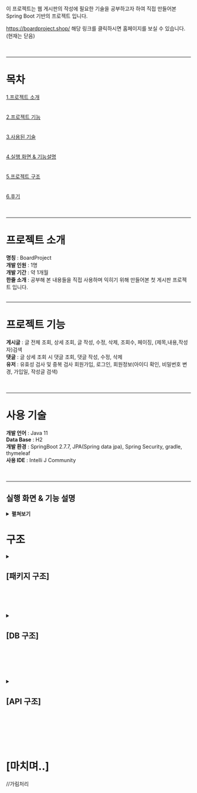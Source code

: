 이 프로젝트는 웹 게시판의 작성에 필요한 기술을 공부하고자 하여 직접 만들어본 Spring Boot 기반의 프로젝트 입니다. 

https://boardproject.shop/  해당 링크를 클릭하시면 홈페이지를 보실 수 있습니다. (현재는 닫음) <br/><br/><br/>
* * * 
# 목차
[1.프로젝트 소개](#프로젝트-소개)<br><br><br>
[2.프로젝트 기능](#프로젝트-기능)<br><br><br>
[3.사용된 기술](#사용-기술)<br><br><br>
[4.실행 화면 & 기능설명](#실행-화면--기능-설명)<br><br><br>
[5.프로젝트 구조](#구조)<br><br><br>
[6.후기](#마치며)<br><br><br>
* * *

# 프로젝트 소개

<b>명칭</b> : BoardProject<br>
<b>개발 인원</b> : 1명<br>
<b>개발 기간</b> : 약 1개월<br>
<b>한줄 소개</b> : 공부해 본 내용들을 직접 사용하며 익히기 위해 만들어본 첫 게시판 프로젝트 입니다.<br><br>
* * *
# 프로젝트 기능

<b>게시글</b> : 글 전체 조회, 상세 조회, 글 작성, 수정, 삭제, 조회수, 페이징, (제목,내용,작성자)검색<br>
<b>댓글</b> : 글 상세 조회 시 댓글 조회, 댓글 작성, 수정, 삭제<br>
<b>유저</b> : 유효성 검사 및 중복 검사 회원가입, 로그인, 회원정보(아이디 확인, 비밀번호 변경, 가입일, 작성글 검색)<br><br><br>
* * *
# 사용 기술


<b>개발 언어</b> : Java 11 <br>
<b>Data Base</b> : H2 <br>
<b>개발 환경</b> : SpringBoot 2.7.7, JPA(Spring data jpa), Spring Security, gradle, thymeleaf <br>
<b>사용 IDE</b> : Intelli J Community <br><br><br>
* * *

## 실행 화면 & 기능 설명

<details>
  
  <summary><b>펼쳐보기</b></summary>
  
  <details>
  <summary><h2><strong>[글 전체조회]</strong></h2></summary>

  - <h3><b>[로그인 상태]</b></h3>
![게시글전체조회](https://github.com/Kojun123/MyProject01/assets/124665643/a91adee5-22e2-417e-98db-ffc781ddf4d4.PNG) <br/><br/><br/>
게시글은 최신 작성글 기준으로 정렬됩니다. 제목 옆에는 게시글 내의 작성된 댓글의 개수를 표시하며 조회수는 쿠키를 대조하여 최초 조회시에만 카운트됩니다.
<br/><br/><br/>
  </details>
  
  <details>
  <summary><h2><strong>[글 상세조회]</strong></h2></summary>
    
   - <h3><b>[게스트(혹은 권한이 없는) 상태]</b></h3>
   <img src="https://github.com/Kojun123/MyProject01/assets/124665643/1cbc68ee-3ec0-4119-ac74-36795a6fba4a.PNG"> <br><br>
    
   - <h3><b>[로그인 상태]</b></h3>
   <img src="https://github.com/Kojun123/MyProject01/assets/124665643/ed9b09fb-adf1-4dfb-bbd1-a75a5dedf43a.PNG"> <br><br>
  게시글의 수정과 삭제, 댓글 작성, 수정, 삭제가 가능하며 <br>
  본인이 작성한 게시글과 댓글이 아니라면 수정/삭제가 나타나지 않으며 게스트 상태에서는 댓글 작성을 할 수 없습니다.<br>
    </details>
  
  <details>
  <summary><h2><strong>[글 작성]</strong></h2></summary>
   <h3><b>[게시글 작성 화면]</b></h3>
    <img src = "https://user-images.githubusercontent.com/124665643/218441768-09f57291-c170-4d63-8520-1a089f52ae39.PNG"> <br>
   로그인 한 유저는 게시글의 제목과 내용을 입력하여 작성이 가능합니다. 작성 후에는 목록화면으로 redirect 됩니다. <br>
  </details>
  
  <details>
    <summary><h2><strong>[글 검색]</strong></h2></summary>
    <h3><b>[게시글 검색 화면]</b></h3>
    <img src = "https://github.com/Kojun123/MyProject01/assets/124665643/648e6462-d1cf-451b-a793-91540bf7dd3d.PNG"> <br>
    게시글은 제목, 내용, 작성자 세 가지 조건으로 검색이 가능합니다. 검색 키워드에 포함된 모든 글이 조회됩니다. 
  </details>
  
  <details>
    <summary><h2><strong>[회원가입 & 로그인]</strong>,</h2></summary>
    <h3><b>[회원가입 화면]</b></h3>
    <img src = "https://user-images.githubusercontent.com/124665643/218448047-11aa55b5-7b72-44fd-add5-091ff8feda5d.PNG"> <br>
    회원가입은 가입할 id , password, email을 입력하여 진행하며 password가 일치하지 않거나 id와 emial이 이미 존재한다면 사용자에게 다음과 같은 메시지를 보여줍니다. <br>
    <h3><b>[로그인 화면]</b></h3>
    <img src = "https://user-images.githubusercontent.com/124665643/218448897-7155703a-0f4b-418c-9f74-fe789023c366.PNG"> <br>
    로그인은 id와 password를 입력하여 진행하며 id나 password 둘 중 하나라도 일치하지 않을 시에는 다음과 같은 메시지를 보여줍니다.
  </details>

  <details>
    <summary><h2><strong>[회원정보]</strong></h2></summary>
    <h3><b>[회원정보 화면]</b></h3>
    <img src = "https://github.com/Kojun123/MyProject01/assets/124665643/fc55d647-3849-40e6-b830-bee8c165fadd.PNG"> <br>
    회원정보 화면에서 ID, 비밀번호 변경, 가입일, 작성글 검색을 보여줍니다. <br>
    <h3><b>[작성글 검색 화면]</b></h3>
    <img src = "https://github.com/Kojun123/MyProject01/assets/124665643/13289697-a261-4058-956d-0f826de2220a.PNG"> <br>
    작성한 게시글들을 확인할 수 있고 이동할 수 있습니다.
  </details>
  
  
</details>
</details>


# 구조


<details>
  <summary><h2><strong>[패키지 구조]</strong></h2></summary>
  <img src = "https://user-images.githubusercontent.com/124665643/218452442-b927609e-0e40-4723-9660-a7851a9087a9.PNG"> <br>
  <img src = "https://user-images.githubusercontent.com/124665643/218452446-de64d676-7a9e-45ff-9c5d-90d1b277c256.PNG"> <br>
  <img src = "https://user-images.githubusercontent.com/124665643/218452450-75d78047-bb4e-433d-a303-371b29a07b1c.PNG"> <br>
  <img src = "https://user-images.githubusercontent.com/124665643/218452452-42b60004-d6e2-4bf2-8cef-22fad0f22494.PNG"> <br>
</details><br><br><br><br>

<details>
  <summary><h2><strong>[DB 구조]</strong></h2></summary>
  
  <h3><strong>[BOARD]</strong></h3><br>
  <img src = "https://user-images.githubusercontent.com/124665643/218453470-05944fc5-38cf-40c7-9677-1a87a27e0376.PNG"> <br>
  
  <h3><strong>[COMMENT]</strong></h3><br>
  <img src = "https://user-images.githubusercontent.com/124665643/218455982-3573b45d-b856-49ad-ab18-d55b2a33b95d.PNG"> <br>

  <h3><strong>[USER]</strong></h3><br>
  <img src = "https://user-images.githubusercontent.com/124665643/218455988-d407ca10-2907-4a89-976d-21ff981ba31a.PNG"> <br>
  
  <img src = "https://user-images.githubusercontent.com/124665643/218455990-a448dd8d-6120-4d37-ad0b-e4960ae58741.PNG"> <br> 
</details><br><br><br><br><br>

<details>
  <summary><h2><strong>[API 구조]</strong></h2></summary>
  <h3><strong>[BOARD API]</strong></h3>
  <img src = "https://github.com/Kojun123/MyProject01/assets/124665643/eef984cb-cb80-40b0-a1f3-07e1ecbdce97.PNG"> <br>
</details><br><br><br><br><br>

# [마치며..]
//가림처리

